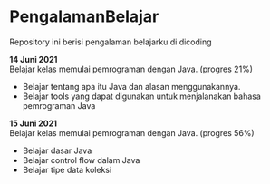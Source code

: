 # PengalamanBelajar
Repository ini berisi pengalaman belajarku di dicoding

**14 Juni 2021**  
Belajar kelas memulai pemrograman dengan Java. (progres 21%)
  * Belajar tentang apa itu Java dan alasan menggunakannya.
  * Belajar tools yang dapat digunakan untuk menjalanakan bahasa pemrograman Java

**15 Juni 2021**  
Belajar kelas memulai pemrograman dengan Java. (progres 56%)
 * Belajar dasar Java
 * Belajar control flow dalam Java
 * Belajar tipe data koleksi
